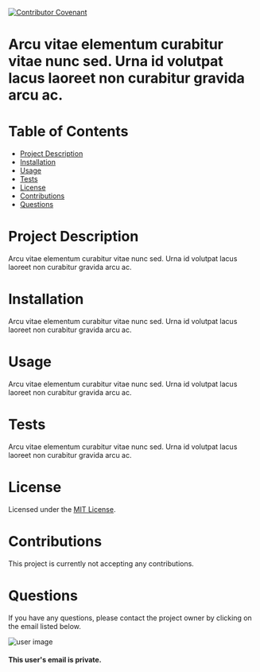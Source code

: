 
  [![Contributor Covenant](https://img.shields.io/badge/Contributor%20Covenant-v2.0%20adopted-ff69b4.svg)](https://www.contributor-covenant.org/version/2/0/code_of_conduct/)
  
  # **Arcu vitae elementum curabitur vitae nunc sed. Urna id volutpat lacus laoreet non curabitur gravida arcu ac.**

  # Table of Contents
  * [Project Description](#project-description)
  * [Installation](#installation)
  * [Usage](#usage)
  * [Tests](#tests)
  * [License](#license)
  * [Contributions](#contributions)
  * [Questions](#questions)

  # Project Description
  Arcu vitae elementum curabitur vitae nunc sed. Urna id volutpat lacus laoreet non curabitur gravida arcu ac.
  
  # Installation
  Arcu vitae elementum curabitur vitae nunc sed. Urna id volutpat lacus laoreet non curabitur gravida arcu ac.

  # Usage
  Arcu vitae elementum curabitur vitae nunc sed. Urna id volutpat lacus laoreet non curabitur gravida arcu ac.

  # Tests
  Arcu vitae elementum curabitur vitae nunc sed. Urna id volutpat lacus laoreet non curabitur gravida arcu ac.

  # License
  Licensed under the [MIT License](https://spdx.org/licenses/MIT.html).

  # Contributions
  This project is currently not accepting any contributions.

  # Questions
  If you have any questions, please contact the project owner by clicking on the email listed below.  
  
  ![user image](https://avatars3.githubusercontent.com/u/57199674?v=4)
  #### This user's email is private.

